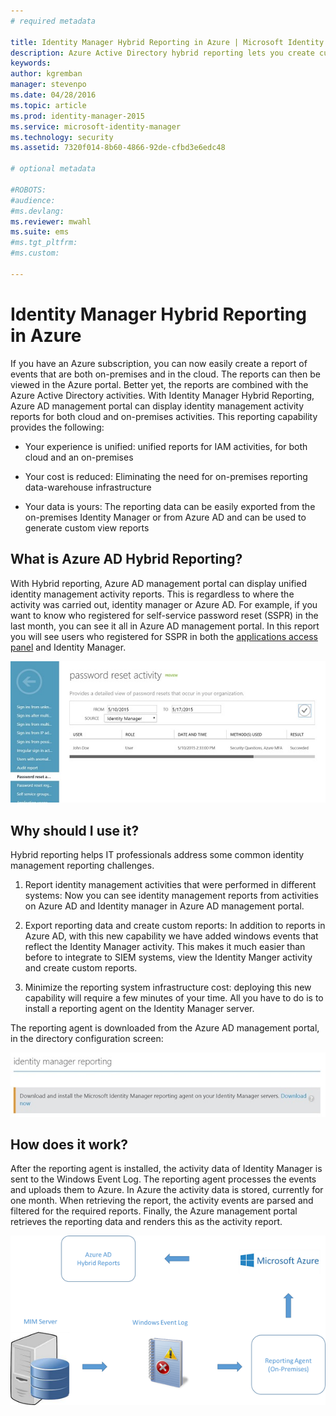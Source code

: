 ```yaml
---
# required metadata

title: Identity Manager Hybrid Reporting in Azure | Microsoft Identity Manager
description: Azure Active Directory hybrid reporting lets you create custom reports that include both cloud and on-premises events.
keywords:
author: kgremban
manager: stevenpo
ms.date: 04/28/2016
ms.topic: article
ms.prod: identity-manager-2015
ms.service: microsoft-identity-manager
ms.technology: security
ms.assetid: 7320f014-8b60-4866-92de-cfbd3e6edc48

# optional metadata

#ROBOTS:
#audience:
#ms.devlang:
ms.reviewer: mwahl
ms.suite: ems
#ms.tgt_pltfrm:
#ms.custom:

---
```


# Identity Manager Hybrid Reporting in Azure
If you have an Azure subscription, you can now easily create a report of events that are both on-premises and in the cloud. The reports can then be viewed in the Azure portal. Better yet, the reports are combined with the Azure Active Directory activities. With Identity Manager Hybrid Reporting, Azure AD management portal can display identity management activity reports for both cloud and on-premises activities. This reporting capability provides the following:

-   Your experience is unified: unified reports for IAM activities, for both cloud and an on-premises

-   Your cost is reduced: Eliminating the need for on-premises reporting data-warehouse infrastructure

-   Your data is yours: The reporting data can be easily exported from the on-premises Identity Manager or from Azure AD and can be used to generate custom view reports

## What is Azure AD Hybrid Reporting?
With Hybrid reporting, Azure AD management portal can display unified identity management activity reports. This is regardless to where the activity was carried out, identity manager or Azure AD. For example, if you want to know who registered for self-service password reset (SSPR) in the last month, you can see it all in Azure AD management portal. In this report you will see users who registered for SSPR in both the [applications access panel](https://myapps.microsoft.com) and Identity Manager.

![Azure password reset activity image](media/MIM-Hybrid-passwordreset.jpg)

## Why should I use it?
Hybrid reporting helps IT professionals address some common identity management reporting challenges.

1.  Report identity management activities that were performed in different systems: Now you can see identity management reports from activities on Azure AD and Identity manager in Azure AD management portal.

2.  Export reporting data and create custom reports: In addition to reports in Azure AD, with this new capability we have added windows events that reflect the Identity Manager activity. This makes it much easier than before to integrate to SIEM systems, view the Identity Manger activity and create custom reports.

3.  Minimize the reporting system infrastructure cost: deploying this new capability will require a few minutes of your time. All you have to do is to install a reporting agent on the Identity Manager server.

The reporting agent is downloaded from the Azure AD management portal, in the directory configuration screen:

![MIM reporting agent download image](media/MIM-Hybrid-downloadReportAgent.jpg)

## How does it work?
After the reporting agent is installed, the activity data of Identity Manager is sent to the Windows Event Log. The reporting agent processes the events and uploads them to Azure. In Azure the activity data is stored, currently for one month. When retrieving the report, the activity events are parsed and filtered for the required reports. Finally, the Azure management portal retrieves the reporting data and renders this as the activity report.

![Hybrid reporting diagram](media/MIM-Hybrid-howitworks.png)
